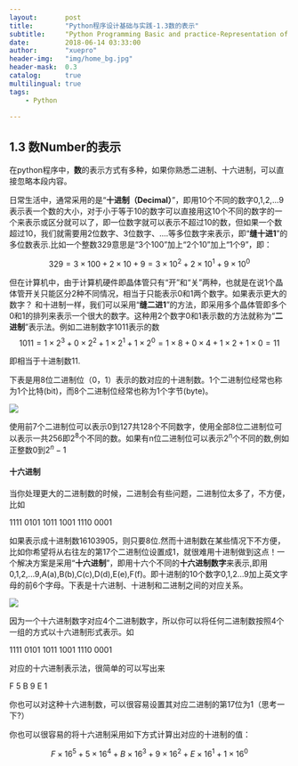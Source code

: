 ```yaml
---
layout:       post
title:        "Python程序设计基础与实践-1.3数的表示"
subtitle:     "Python Programming Basic and practice-Representation of Number"
date:         2018-06-14 03:33:00
author:       "xuepro"
header-img:   "img/home_bg.jpg"
header-mask:  0.3
catalog:      true
multilingual: true
tags:
    - Python 
    
---    
```


## 1.3 数Number的表示

在python程序中，**数**的表示方式有多种，如果你熟悉二进制、十六进制，可以直接忽略本段内容。

日常生活中，通常采用的是“**十进制（Decimal）**”，即用10个不同的数字0,1,2,...9表示表一个数的大小，对于小于等于10的数字可以直接用这10个不同的数字的一个来表示或区分就可以了，即一位数字就可以表示不超过10的数，但如果一个数超过10，我们就需要用2位数字、3位数字、....等多位数字来表示，即“**缝十进1**”的多位数表示.比如一个整数329意思是“3个100”加上“2个10”加上“1个9”，即：

$$329 = 3\times 100+2\times 10+9=3\times 10^2+2\times 10^1+9\times 10^0$$

但在计算机中，由于计算机硬件即晶体管只有“开”和“关”两种，也就是在说1个晶体管开关只能区分2种不同情况，相当于只能表示0和1两个数字。如果表示更大的数字？ 和十进制一样，我们可以采用“**缝二进1**”的方法，即采用多个晶体管即多个0和1的排列来表示一个很大的数字。这种用2个数字0和1表示数的方法就称为“**二进制**”表示法。例如二进制数字1011表示的数
$$1011 = 1\times 2^3+0\times 2^2 +1\times 2^1 +1 \times 2^0  = 1\times 8+ 0\times 4+1\times 2+1\times 0 = 11$$

即相当于十进制数11. 

下表是用8位二进制位（0，1）表示的数对应的十进制数。1个二进制位经常也称为1个比特(bit)，而8个二进制位经常也称为1个字节(byte)。

![](imgs/binary_system.png)

使用前7个二进制位可以表示0到127共128个不同数字，使用全部8位二进制位可以表示一共256即$2^8$个不同的数。如果有n位二进制位可以表示$2^n$个不同的数,例如正整数0到$2^n-1$

#### 十六进制

当你处理更大的二进制数的时候，二进制会有些问题，二进制位太多了，不方便，比如

  1111 0101 1011 1001 1110 0001
  
如果表示成十进制数16103905，则只要8位.然而十进制数在某些情况下不方便，比如你希望将从右往左的第17个二进制位设置成1，就很难用十进制做到这点！一个解决方案是采用“**十六进制**”，即用十六个不同的**十六进制数字**来表示,即用0,1,2,...9,A(a),B(b),C(c),D(d),E(e),F(f)。即十进制的10个数字0,1,2...9加上英文字母的前6个字母。下表是十六进制、十进制和二进制之间的对应关系。

![](imgs/Hexadecimal.png)

因为一个十六进制数字对应4个二进制数字，所以你可以将任何二进制数按照4个一组的方式以十六进制形式表示。如

1111 0101 1011 1001 1110 0001

对应的十六进制表示法，很简单的可以写出来

 F   5   B   9   E  1
 
你也可以对这种十六进制数，可以很容易设置其对应二进制的第17位为1（思考一下?）

你也可以很容易的将十六进制采用如下方式计算出对应的十进制的值：

$$F\times 16^5+5\times 16^4+B\times 16^3+9\times 16^2+E\times 16^1+1\times 16^0$$
